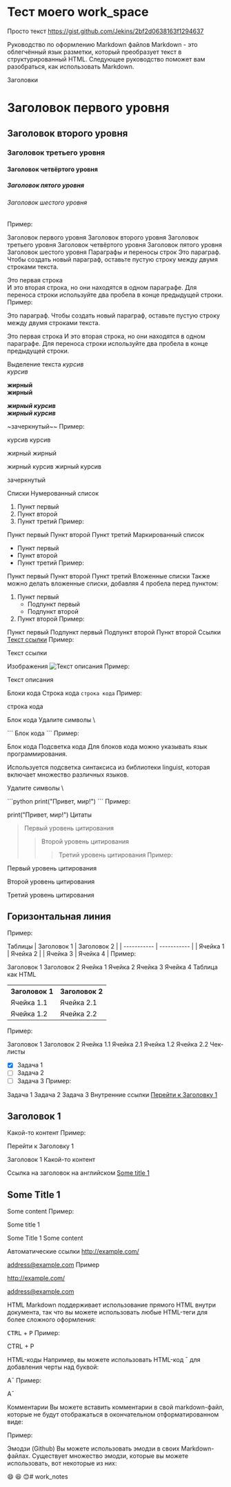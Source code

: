 # Тест моего work_space

Просто текст
https://gist.github.com/Jekins/2bf2d0638163f1294637

Руководство по оформлению Markdown файлов
Markdown - это облегчённый язык разметки, который преобразует текст в структурированный HTML. Следующее руководство поможет вам разобраться, как использовать Markdown.

Заголовки
# Заголовок первого уровня
## Заголовок второго уровня
### Заголовок третьего уровня
#### Заголовок четвёртого уровня
##### Заголовок пятого уровня
###### Заголовок шестого уровня
Пример:

Заголовок первого уровня
Заголовок второго уровня
Заголовок третьего уровня
Заголовок четвёртого уровня
Заголовок пятого уровня
Заголовок шестого уровня
Параграфы и переносы строк
Это параграф. Чтобы создать новый параграф, оставьте пустую строку между двумя строками текста.

Это первая строка  
И это вторая строка, но они находятся в одном параграфе. Для переноса строки используйте два пробела в конце предыдущей строки.
Пример:

Это параграф. Чтобы создать новый параграф, оставьте пустую строку между двумя строками текста.

Это первая строка
И это вторая строка, но они находятся в одном параграфе. Для переноса строки используйте два пробела в конце предыдущей строки.

Выделение текста
*курсив*  
_курсив_

**жирный**  
__жирный__

***жирный курсив***  
___жирный курсив___

~зачеркнутый~~
Пример:

курсив
курсив

жирный
жирный

жирный курсив
жирный курсив

зачеркнутый

Списки
Нумерованный список
1. Пункт первый
2. Пункт второй
3. Пункт третий
Пример:

Пункт первый
Пункт второй
Пункт третий
Маркированный список
- Пункт первый
- Пункт второй
- Пункт третий
Пример:

Пункт первый
Пункт второй
Пункт третий
Вложенные списки
Также можно делать вложенные списки, добавляя 4 пробела перед пунктом:

1. Пункт первый
    - Подпункт первый
    - Подпункт второй
2. Пункт второй
Пример:

Пункт первый
Подпункт первый
Подпункт второй
Пункт второй
Ссылки
[Текст ссылки](https://www.example.com)
Пример:

Текст ссылки

Изображения
![Текст описания](https://www.example.com/image.jpg)
Пример:

Текст описания

Блоки кода
Строка кода
`строка кода`
Пример:

строка кода

Блок кода
Удалите символы \

\```
Блок кода
\```
Пример:

Блок кода
Подсветка кода
Для блоков кода можно указывать язык программирования.

Используется подсветка синтаксиса из библиотеки linguist, которая включает множество различных языков.

Удалите символы \

\```python
print("Привет, мир!")
\```
Пример:

print("Привет, мир!")
Цитаты
> Первый уровень цитирования
>> Второй уровень цитирования
>>> Третий уровень цитирования
Пример:

Первый уровень цитирования

Второй уровень цитирования

Третий уровень цитирования

Горизонтальная линия
---
Пример:

Таблицы
| Заголовок 1 | Заголовок 2 |
| ----------- | ----------- |
| Ячейка 1    | Ячейка 2   |
| Ячейка 3    | Ячейка 4   |
Пример:

Заголовок 1	Заголовок 2
Ячейка 1	Ячейка 2
Ячейка 3	Ячейка 4
Таблица как HTML
<table>
    <tr>
        <th>Заголовок 1</th>
        <th>Заголовок 2</th>
    </tr>
    <tr>
        <td>Ячейка 1.1</td>
        <td>Ячейка 2.1</td>
    </tr>
    <tr>
        <td>Ячейка 1.2</td>
        <td>Ячейка 2.2</td>
    </tr>
</table>
Пример:

Заголовок 1	Заголовок 2
Ячейка 1.1	Ячейка 2.1
Ячейка 1.2	Ячейка 2.2
Чек-листы
- [x] Задача 1
- [ ] Задача 2
- [ ] Задача 3
Пример:

 Задача 1
 Задача 2
 Задача 3
Внутренние ссылки
[Перейти к Заголовку 1](#title1)

## <a id="title1">Заголовок 1</a>
Какой-то контент
Пример:

Перейти к Заголовку 1

Заголовок 1
Какой-то контент

Ссылка на заголовок на английском
[Some title 1](#some-title-1)

## Some Title 1
Some content
Пример:

Some title 1

Some Title 1
Some content

Автоматические ссылки
<http://example.com/>

<address@example.com>
Пример

http://example.com/

address@example.com

HTML
Markdown поддерживает использование прямого HTML внутри документа, так что вы можете использовать любые HTML-теги для более сложного оформления:

<kbd>CTRL</kbd> + <kbd>P</kbd>
Пример:

CTRL + P

HTML-коды
Например, вы можете использовать HTML-код &macr; для добавления черты над буквой:

A&macr;
Пример:

A¯

Комментарии
Вы можете вставить комментарии в свой markdown-файл, которые не будут отображаться в окончательном отформатированном виде:

[//]: # (Это комментарий, он не будет отображаться)
Пример:

Эмодзи (Github)
Вы можете использовать эмодзи в своих Markdown-файлах. Существует множество эмодзи, которые вы можете использовать, вот некоторые из них:

:smile:
:laughing:
:blush:# work_notes
